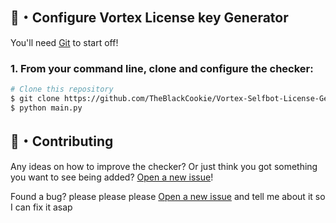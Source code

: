 ## 🚀・Configure Vortex License key Generator

You'll need [Git](https://git-scm.com) to start off!
### 1. From your command line, clone and configure the checker:

```bash
# Clone this repository
$ git clone https://github.com/TheBlackCookie/Vortex-Selfbot-License-Generator.git
$ python main.py
```

## 🤝・Contributing

Any ideas on how to improve the checker? Or just think you got something you want to see being added? [Open a new issue](https://github.com/TheBlackCookie/Vortex-Selfbot-License-Generator/issues)!

Found a bug? please please please [Open a new issue](https://github.com/TheBlackCookie/Vortex-Selfbot-License-Generator/issues) and tell me about it so I can fix it asap
